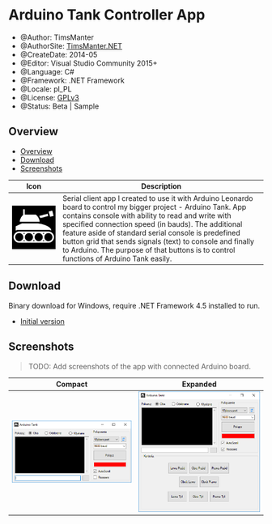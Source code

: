 # Arduino Tank Controller App

* @Author: TimsManter
* @AuthorSite: [TimsManter.NET](http://timsmanter.net/)
* @CreateDate: 2014-05
* @Editor: Visual Studio Community 2015+
* @Language: C#
* @Framework: .NET Framework
* @Locale: pl_PL
* @License: [GPLv3](LICENSE.md)
* @Status: Beta | Sample

## Overview

<!-- TOC -->

- [Overview](#overview)
- [Download](#download)
- [Screenshots](#screenshots)

<!-- /TOC -->

Icon | Description
:---: | ---
![Icon](assets/tank.png) | Serial client app I created to use it with Arduino Leonardo board to control my bigger project - Arduino Tank. App contains console with ability to read and write with specified connection speed (in bauds). The additional feature aside of standard serial console is predefined button grid that sends signals (text) to console and finally to Arduino. The purpose of that buttons is to control functions of Arduino Tank easily.

## Download

Binary download for Windows, require .NET Framework 4.5 installed to run.

- [Initial version](bin/ArduinoTank.exe)

## Screenshots

> TODO: Add screenshots of the app with connected Arduino board.

Compact | Expanded
:---: | :---:
![Normal Window](docs/screenshots/window.png) | ![Expanded Window](docs/screenshots/window_expand.png)
